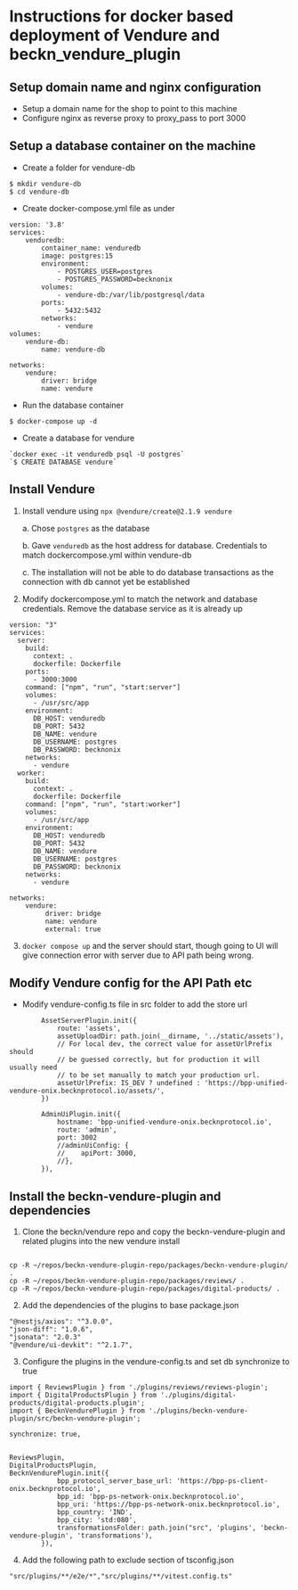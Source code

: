 # Instructions for docker based deployment of Vendure and beckn_vendure_plugin

## Setup domain name and nginx configuration

-   Setup a domain name for the shop to point to this machine
-   Configure nginx as reverse proxy to proxy_pass to port 3000

## Setup a database container on the machine

-   Create a folder for vendure-db

```
$ mkdir vendure-db
$ cd vendure-db
```

-   Create docker-compose.yml file as under

```
version: '3.8'
services:
    venduredb:
        container_name: venduredb
        image: postgres:15
        environment:
            - POSTGRES_USER=postgres
            - POSTGRES_PASSWORD=becknonix
        volumes:
            - vendure-db:/var/lib/postgresql/data
        ports:
            - 5432:5432
        networks:
            - vendure
volumes:
    vendure-db:
        name: vendure-db

networks:
    vendure:
        driver: bridge
        name: vendure
```

-   Run the database container

```
$ docker-compose up -d
```

-   Create a database for vendure

```
`docker exec -it venduredb psql -U postgres`
`$ CREATE DATABASE vendure`
```

## Install Vendure

1. Install vendure using `npx @vendure/create@2.1.9 vendure`

    a. Chose `postgres` as the database

    b. Gave `venduredb` as the host address for database. Credentials to match dockercompose.yml within vendure-db

    c. The installation will not be able to do database transactions as the connection with db cannot yet be established

2. Modify dockercompose.yml to match the network and database credentials. Remove the database service as it is already up

```
version: "3"
services:
  server:
    build:
      context: .
      dockerfile: Dockerfile
    ports:
      - 3000:3000
    command: ["npm", "run", "start:server"]
    volumes:
      - /usr/src/app
    environment:
      DB_HOST: venduredb
      DB_PORT: 5432
      DB_NAME: vendure
      DB_USERNAME: postgres
      DB_PASSWORD: becknonix
    networks:
      - vendure
  worker:
    build:
      context: .
      dockerfile: Dockerfile
    command: ["npm", "run", "start:worker"]
    volumes:
      - /usr/src/app
    environment:
      DB_HOST: venduredb
      DB_PORT: 5432
      DB_NAME: vendure
      DB_USERNAME: postgres
      DB_PASSWORD: becknonix
    networks:
      - vendure

networks:
    vendure:
         driver: bridge
         name: vendure
         external: true
```

3. `docker compose up` and the server should start, though going to UI will give connection error with server due to API path being wrong.

## Modify Vendure config for the API Path etc

-   Modify vendure-config.ts file in src folder to add the store url

```
        AssetServerPlugin.init({
            route: 'assets',
            assetUploadDir: path.join(__dirname, '../static/assets'),
            // For local dev, the correct value for assetUrlPrefix should
            // be guessed correctly, but for production it will usually need
            // to be set manually to match your production url.
            assetUrlPrefix: IS_DEV ? undefined : 'https://bpp-unified-vendure-onix.becknprotocol.io/assets/',
        })

        AdminUiPlugin.init({
            hostname: 'bpp-unified-vendure-onix.becknprotocol.io',
            route: 'admin',
            port: 3002
            //adminUiConfig: {
            //    apiPort: 3000,
            //},
        }),
```

## Install the beckn-vendure-plugin and dependencies

1. Clone the beckn/vendure repo and copy the beckn-vendure-plugin and related plugins into the new vendure install

```

cp -R ~/repos/beckn-vendure-plugin-repo/packages/beckn-vendure-plugin/ .
cp -R ~/repos/beckn-vendure-plugin-repo/packages/reviews/ .
cp -R ~/repos/beckn-vendure-plugin-repo/packages/digital-products/ .

```

2. Add the dependencies of the plugins to base package.json

```
"@nestjs/axios": "^3.0.0",
"json-diff": "1.0.6",
"jsonata": "2.0.3"
"@vendure/ui-devkit": "^2.1.7",
```

3. Configure the plugins in the vendure-config.ts and set db synchronize to true

```
import { ReviewsPlugin } from './plugins/reviews/reviews-plugin';
import { DigitalProductsPlugin } from './plugins/digital-products/digital-products.plugin';
import { BecknVendurePlugin } from './plugins/beckn-vendure-plugin/src/beckn-vendure-plugin';

synchronize: true,


ReviewsPlugin,
DigitalProductsPlugin,
BecknVendurePlugin.init({
            bpp_protocol_server_base_url: 'https://bpp-ps-client-onix.becknprotocol.io',
            bpp_id: 'bpp-ps-network-onix.becknprotocol.io',
            bpp_uri: 'https://bpp-ps-network-onix.becknprotocol.io',
            bpp_country: 'IND',
            bpp_city: 'std:080',
            transformationsFolder: path.join("src", 'plugins', 'beckn-vendure-plugin', 'transformations'),
        }),

```

4. Add the following path to exclude section of tsconfig.json

```
"src/plugins/**/e2e/*","src/plugins/**/vitest.config.ts"
```
